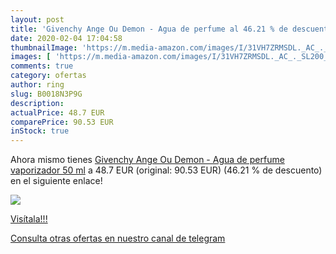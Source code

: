 ```yaml
---
layout: post
title: 'Givenchy Ange Ou Demon - Agua de perfume al 46.21 % de descuento'
date: 2020-02-04 17:04:58
thumbnailImage: 'https://m.media-amazon.com/images/I/31VH7ZRMSDL._AC_._SL200_.jpg'
images: [ 'https://m.media-amazon.com/images/I/31VH7ZRMSDL._AC_._SL200_.jpg' ]
comments: true
category: ofertas
author: ring
slug: B0018N3P9G
description:
actualPrice: 48.7 EUR
comparePrice: 90.53 EUR
inStock: true
---
```


Ahora mismo tienes [Givenchy Ange Ou Demon - Agua de perfume vaporizador 50 ml](https://www.amazon.com/dp/B0018N3P9G/?tag=redken08-20) a 48.7 EUR (original: 90.53 EUR) (46.21 %  de descuento) en el siguiente enlace!

[![](https://m.media-amazon.com/images/I/31VH7ZRMSDL._AC_._SL200_.jpg)](https://www.amazon.com/dp/B0018N3P9G/?tag=redken08-20)

[Visítala!!!](https://www.amazon.com/dp/B0018N3P9G/?tag=redken08-20)

[Consulta otras ofertas en nuestro canal de telegram](https://t.me/s/ofertas25)
